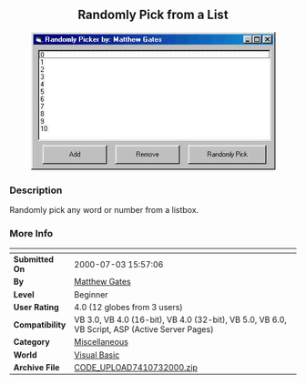 ﻿<div align="center">

## Randomly Pick from a List

<img src="PIC2000731618307079.jpg">
</div>

### Description

Randomly pick any word or number from a listbox.
 
### More Info
 


<span>             |<span>
---                |---
**Submitted On**   |2000-07-03 15:57:06
**By**             |[Matthew Gates](https://github.com/Planet-Source-Code/PSCIndex/blob/master/ByAuthor/matthew-gates.md)
**Level**          |Beginner
**User Rating**    |4.0 (12 globes from 3 users)
**Compatibility**  |VB 3\.0, VB 4\.0 \(16\-bit\), VB 4\.0 \(32\-bit\), VB 5\.0, VB 6\.0, VB Script, ASP \(Active Server Pages\) 
**Category**       |[Miscellaneous](https://github.com/Planet-Source-Code/PSCIndex/blob/master/ByCategory/miscellaneous__1-1.md)
**World**          |[Visual Basic](https://github.com/Planet-Source-Code/PSCIndex/blob/master/ByWorld/visual-basic.md)
**Archive File**   |[CODE\_UPLOAD7410732000\.zip](https://github.com/Planet-Source-Code/matthew-gates-randomly-pick-from-a-list__1-9481/archive/master.zip)








